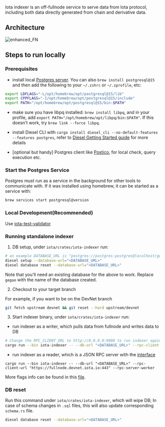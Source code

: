 Iota indexer is an off-fullnode service to serve data from Iota protocol, including both data directly generated from chain and derivative data.

## Architecture
![enhanced_FN](https://user-images.githubusercontent.com/106119108/221022505-a1d873c6-60e2-45f1-b2aa-e50192c4dfbb.png)

## Steps to run locally
### Prerequisites
- install local [Postgres server](https://www.postgresql.org/download/). You can also `brew install postgresql@15` and then add the following to your `~/.zshrc` or `~/.zprofile`, etc:
```sh
export LDFLAGS="-L/opt/homebrew/opt/postgresql@15/lib"
export CPPFLAGS="-I/opt/homebrew/opt/postgresql@15/include"
export PATH="/opt/homebrew/opt/postgresql@15/bin:$PATH"
```
- make sure you have libpq installed: `brew install libpq`, and in your profile, add `export PATH="/opt/homebrew/opt/libpq/bin:$PATH"`. If this doesn't work, try `brew link --force libpq`.

- install Diesel CLI with `cargo install diesel_cli --no-default-features --features postgres`, refer to [Diesel Getting Started guide](https://diesel.rs/guides/getting-started) for more details
- [optional but handy] Postgres client like [Postico](https://eggerapps.at/postico2/), for local check, query execution etc.

### Start the Postgres Service

Postgres must run as a service in the background for other tools to communicate with.  If it was installed using homebrew, it can be started as a service with:

``` sh
brew services start postgresql@version
```

### Local Development(Recommended)

Use [iota-test-validator](../../crates/iota-test-validator/README.md)

### Running standalone indexer
1. DB setup, under `iota/crates/iota-indexer` run:
```sh
# an example DATABASE_URL is "postgres://postgres:postgres@localhost/gegao"
diesel setup --database-url="<DATABASE_URL>"
diesel database reset --database-url="<DATABASE_URL>"
```
Note that you'll need an existing database for the above to work. Replace `gegao` with the name of the database created.

2. Checkout to your target branch

For example, if you want to be on the DevNet branch
```sh
git fetch upstream devnet && git reset --hard upstream/devnet
```
3. Start indexer binary, under `iota/crates/iota-indexer` run:
- run indexer as a writer, which pulls data from fullnode and writes data to DB
```sh
# Change the RPC_CLIENT_URL to http://0.0.0.0:9000 to run indexer against local validator & fullnode
cargo run --bin iota-indexer -- --db-url "<DATABASE_URL>" --rpc-client-url "https://fullnode.devnet.iota.io:443" --fullnode-sync-worker --reset-db
```
- run indexer as a reader, which is a JSON RPC server with the [interface](https://docs.iota.io/iota-api-ref#iotax_getallbalances)
```
cargo run --bin iota-indexer -- --db-url "<DATABASE_URL>" --rpc-client-url "https://fullnode.devnet.iota.io:443" --rpc-server-worker
```
More flags info can be found in this [file](https://github.com/iotaledger/iota/blob/main/crates/iota-indexer/src/lib.rs#L83-L123).
### DB reset
Run this command under `iota/crates/iota-indexer`, which will wipe DB; In case of schema changes in `.sql` files, this will also update corresponding `schema.rs` file.
```sh
diesel database reset --database-url="<DATABASE_URL>"
```
